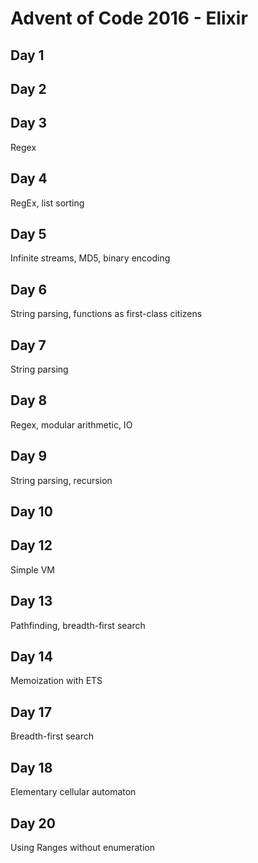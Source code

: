 # Advent of Code 2016 - Elixir

## Day 1

## Day 2

## Day 3
Regex

## Day 4
RegEx, list sorting

## Day 5
Infinite streams, MD5, binary encoding

## Day 6
String parsing, functions as first-class citizens

## Day 7
String parsing

## Day 8
Regex, modular arithmetic, IO

## Day 9
String parsing, recursion

## Day 10

## Day 12
Simple VM

## Day 13
Pathfinding, breadth-first search

## Day 14
Memoization with ETS

## Day 17
Breadth-first search

## Day 18
Elementary cellular automaton

## Day 20
Using Ranges without enumeration
